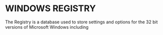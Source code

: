 # WINDOWS REGISTRY
The Registry is a database used to store settings and options for the 32 bit versions of Microsoft Windows including

